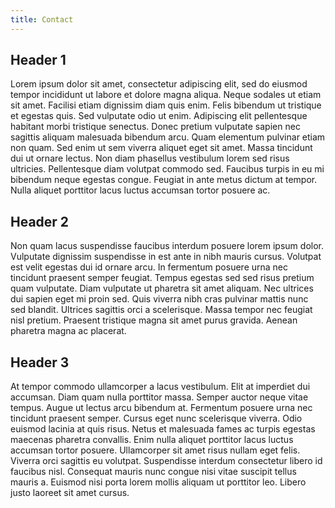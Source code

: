 ```yaml
---
title: Contact
---
```


## Header 1
Lorem ipsum dolor sit amet, consectetur adipiscing elit, sed do eiusmod tempor incididunt ut labore et dolore magna aliqua. Neque sodales ut etiam sit amet. Facilisi etiam dignissim diam quis enim. Felis bibendum ut tristique et egestas quis. Sed vulputate odio ut enim. Adipiscing elit pellentesque habitant morbi tristique senectus. Donec pretium vulputate sapien nec sagittis aliquam malesuada bibendum arcu. Quam elementum pulvinar etiam non quam. Sed enim ut sem viverra aliquet eget sit amet. Massa tincidunt dui ut ornare lectus. Non diam phasellus vestibulum lorem sed risus ultricies. Pellentesque diam volutpat commodo sed. Faucibus turpis in eu mi bibendum neque egestas congue. Feugiat in ante metus dictum at tempor. Nulla aliquet porttitor lacus luctus accumsan tortor posuere ac.

## Header 2
Non quam lacus suspendisse faucibus interdum posuere lorem ipsum dolor. Vulputate dignissim suspendisse in est ante in nibh mauris cursus. Volutpat est velit egestas dui id ornare arcu. In fermentum posuere urna nec tincidunt praesent semper feugiat. Tempus egestas sed sed risus pretium quam vulputate. Diam vulputate ut pharetra sit amet aliquam. Nec ultrices dui sapien eget mi proin sed. Quis viverra nibh cras pulvinar mattis nunc sed blandit. Ultrices sagittis orci a scelerisque. Massa tempor nec feugiat nisl pretium. Praesent tristique magna sit amet purus gravida. Aenean pharetra magna ac placerat.

## Header 3
At tempor commodo ullamcorper a lacus vestibulum. Elit at imperdiet dui accumsan. Diam quam nulla porttitor massa. Semper auctor neque vitae tempus. Augue ut lectus arcu bibendum at. Fermentum posuere urna nec tincidunt praesent semper. Cursus eget nunc scelerisque viverra. Odio euismod lacinia at quis risus. Netus et malesuada fames ac turpis egestas maecenas pharetra convallis. Enim nulla aliquet porttitor lacus luctus accumsan tortor posuere. Ullamcorper sit amet risus nullam eget felis. Viverra orci sagittis eu volutpat. Suspendisse interdum consectetur libero id faucibus nisl. Consequat mauris nunc congue nisi vitae suscipit tellus mauris a. Euismod nisi porta lorem mollis aliquam ut porttitor leo. Libero justo laoreet sit amet cursus.
